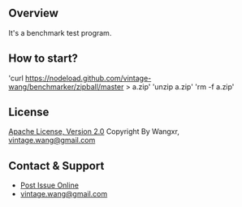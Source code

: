 ## Overview

It's a benchmark test program.

## How to start?
'curl https://nodeload.github.com/vintage-wang/benchmarker/zipball/master > a.zip'
'unzip a.zip'
'rm -f a.zip'

## License

[Apache License, Version 2.0](http://www.apache.org/licenses/LICENSE-2.0.html)
Copyright By Wangxr, vintage.wang@gmail.com

## Contact & Support
* [Post Issue Online](https://github.com/vintage-wang/benchmarker/issues/new)
* vintage.wang@gmail.com
